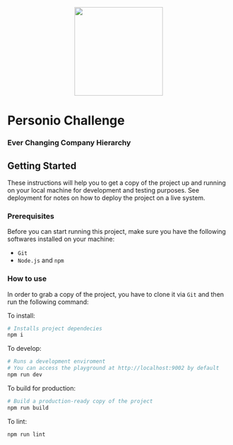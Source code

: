 <p align="center">
    <a href="https://www.personio.com/" target="_blank">
    <img src="https://www.personio.de/wp-content/uploads/2017/11/personio_logo.svg" width="200"/>
    </a>
</p>

# Personio Challenge

### Ever Changing Company Hierarchy

## Getting Started
These instructions will help you to get a copy of the project up and running on your local machine for development and testing purposes. See deployment for notes on how to deploy the project on a live system.

### Prerequisites
Before you can start running this project, make sure you have the following softwares installed on your machine:

- `Git`
- `Node.js` and `npm`

### How to use
In order to grab a copy of the project, you have to clone it via `Git` and then run the following command:

To install:
```bash
# Installs project dependecies
npm i
```

To develop:
```bash
# Runs a development enviroment
# You can access the playground at http://localhost:9002 by default
npm run dev
```

To build for production:

```bash
# Build a production-ready copy of the project
npm run build
```

To lint:

```bash
npm run lint
```
